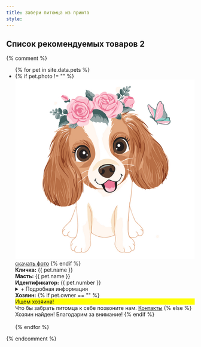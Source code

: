 ```yaml
---
title: Забери питомца из приюта
style: 
---
```



## Список рекомендуемых товаров 2

{% comment %}
<ul>
{% for pet in site.data.pets %}
<li>
{% if pet.photo != "" %}  
<img src="./img/dog.jpg" alt="фото"><br><a href="./img/dog.jpg">скачать фото</a>
{% endif %}
<br>
<b>Кличка:</b> {{ pet.name }}<br> 
<b>Масть:</b> {{ pet.name }}<br> 
<b>Идентификатор:</b> {{ pet.number }}<br> 
<details markdown="1"><summary markdown="0">+ Подробная информация</summary>
<b>Вакцинация:</b> {{ pet.vaccine }}<br> 
<b>Стерилизация:</b> {{ pet.name }}<br> 
<b>Место вылова:</b> {{ pet.mestovylova }}<br> 
</details> 
<b>Хозяин:</b> 
{% if pet.owner == "" %}
<div style="background: yellow;">Ищем хозяина!</div> 
Что бы забрать питомца к себе позвоните нам. <a href="#/contacts.html">Контакты</a>
{% else %}
Хозяин найден! Благодарим за внимание!
{% endif %}
</li>
<br> 
{% endfor %}
</ul>
{% endcomment %}
